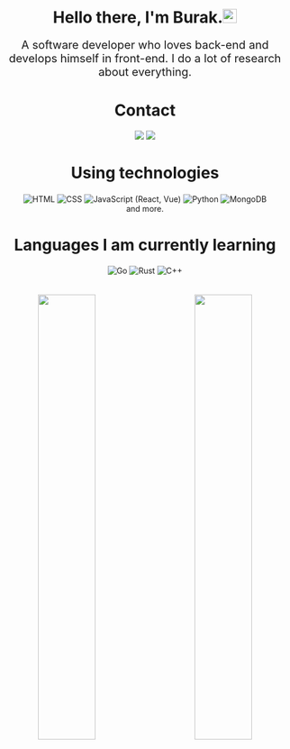 <h1 align="center">Hello there, I'm Burak.<img src="https://media.giphy.com/media/hvRJCLFzcasrR4ia7z/giphy.gif" width="25px"></h1>
<p align="center" style="text-align: center; font-size: 20px;">A software developer who loves back-end and develops himself in front-end. I do a lot of research about everything.</p>


<div>
	<h1 align="center">Contact
  </h1>
</div>

<div align="center">
    <a href="https://discord.com/users/919628220511432744" target="_blank"><img src="https://shields.io/badge/Discord-111111.svg?&style=for-the-badge&logo=discord"></a>
    <a href="https://github.com/arwellbk" target="_blank"><img src="https://shields.io/badge/GitHub-111111.svg?&style=for-the-badge&logo=github"></a>
</div>


<h1 align="center">
  Using technologies
  </h1>
<div align="center">
    <img alt="HTML" align="center" src="https://img.shields.io/badge/-HTML5-E34F26?style=for-the-badge&logo=html5&logoColor=white"/>
    <img alt="CSS" align="center" src="https://img.shields.io/badge/-CSS3-264de4?style=for-the-badge&logo=css3&logoColor=white"/>
    <img alt="JavaScript (React, Vue)" align="center" src="https://img.shields.io/badge/-Javascript-edb200?style=for-the-badge&logo=javascript&logoColor=white"/>
    <img alt="Python" align="center" src="https://img.shields.io/badge/Python-0078d7.svg?style=for-the-badge&logo=python&logoColor=white"/>
    <img alt="MongoDB" align="center" src ="https://img.shields.io/badge/MongoDB-%234ea94b.svg?style=for-the-badge&logo=mongodb&logoColor=white"/>
    <br>
	and more.
</div>
<div>
	<h1 align="center">Languages I am currently learning</h1>
	<div align="center">
		<img alt="Go" align="center" src="https://img.shields.io/badge/Go-0384fc.svg?style=for-the-badge&logo=go&logoColor=white"/>
		<img alt="Rust" align="center" src="https://img.shields.io/badge/Rust-ff3f0f.svg?style=for-the-badge&logo=rust&logoColor=white"/>
		<img alt="C++" align="center" src="https://img.shields.io/badge/C++-004cff.svg?style=for-the-badge&logo=cplusplus&logoColor=white"/>
	</div>
<br><br>


<div align="center">
<img align="left" width="45%" src="https://github-readme-stats.vercel.app/api?username=arwellbk&theme=dark&hide_border=true">
<img width="45%" align="right" src="https://github-readme-stats.vercel.app/api/top-langs/?username=arwellbk&theme=dark&hide_border=true&layout=compact">
</div>
